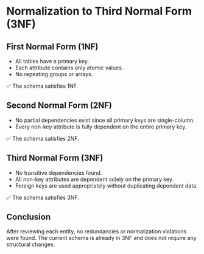 # Normalization to Third Normal Form (3NF)

## First Normal Form (1NF)

-  All tables have a primary key.
-  Each attribute contains only atomic values.
-  No repeating groups or arrays.

✅ The schema satisfies 1NF.

## Second Normal Form (2NF)

-  No partial dependencies exist since all primary keys are single-column.
-  Every non-key attribute is fully dependent on the entire primary key.

✅ The schema satisfies 2NF.

## Third Normal Form (3NF)

-  No transitive dependencies found.
-  All non-key attributes are dependent solely on the primary key.
-  Foreign keys are used appropriately without duplicating dependent data.

✅ The schema satisfies 3NF.

## Conclusion

After reviewing each entity, no redundancies or normalization violations were found. The current schema is already in 3NF and does not require any structural changes.
